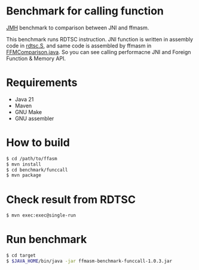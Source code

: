 Benchmark for calling function
===================

[JMH](https://github.com/openjdk/jmh) benchmark to comparison between JNI and ffmasm.

This benchmark runs RDTSC instruction. JNI function is written in assembly code in [rdtsc.S](src/main/native/rdtsc.S), and same code is assembled by ffmasm in [FFMComparison.java](src/main/java/com/yasuenag/ffmasm/benchmark/FFMComparison.java). So you can see calling performacne JNI and Foreign Function & Memory API.

# Requirements

* Java 21
* Maven
* GNU Make
* GNU assembler

# How to build

```sh
$ cd /path/to/ffasm
$ mvn install
$ cd benchmark/funccall
$ mvn package
```

# Check result from RDTSC

```sh
$ mvn exec:exec@single-run
```

# Run benchmark

```sh
$ cd target
$ $JAVA_HOME/bin/java -jar ffmasm-benchmark-funccall-1.0.3.jar
```
